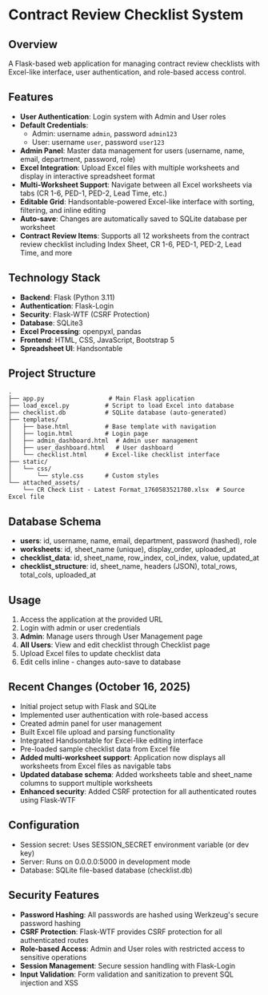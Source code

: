 # Contract Review Checklist System

## Overview
A Flask-based web application for managing contract review checklists with Excel-like interface, user authentication, and role-based access control.

## Features
- **User Authentication**: Login system with Admin and User roles
- **Default Credentials**:
  - Admin: username `admin`, password `admin123`
  - User: username `user`, password `user123`
- **Admin Panel**: Master data management for users (username, name, email, department, password, role)
- **Excel Integration**: Upload Excel files with multiple worksheets and display in interactive spreadsheet format
- **Multi-Worksheet Support**: Navigate between all Excel worksheets via tabs (CR 1-6, PED-1, PED-2, Lead Time, etc.)
- **Editable Grid**: Handsontable-powered Excel-like interface with sorting, filtering, and inline editing
- **Auto-save**: Changes are automatically saved to SQLite database per worksheet
- **Contract Review Items**: Supports all 12 worksheets from the contract review checklist including Index Sheet, CR 1-6, PED-1, PED-2, Lead Time, and more

## Technology Stack
- **Backend**: Flask (Python 3.11)
- **Authentication**: Flask-Login
- **Security**: Flask-WTF (CSRF Protection)
- **Database**: SQLite3
- **Excel Processing**: openpyxl, pandas
- **Frontend**: HTML, CSS, JavaScript, Bootstrap 5
- **Spreadsheet UI**: Handsontable

## Project Structure
```
.
├── app.py                  # Main Flask application
├── load_excel.py          # Script to load Excel into database
├── checklist.db           # SQLite database (auto-generated)
├── templates/
│   ├── base.html          # Base template with navigation
│   ├── login.html         # Login page
│   ├── admin_dashboard.html  # Admin user management
│   ├── user_dashboard.html   # User dashboard
│   └── checklist.html     # Excel-like checklist interface
├── static/
│   └── css/
│       └── style.css      # Custom styles
└── attached_assets/
    └── CR Check List - Latest Format_1760583521780.xlsx  # Source Excel file
```

## Database Schema
- **users**: id, username, name, email, department, password (hashed), role
- **worksheets**: id, sheet_name (unique), display_order, uploaded_at
- **checklist_data**: id, sheet_name, row_index, col_index, value, updated_at
- **checklist_structure**: id, sheet_name, headers (JSON), total_rows, total_cols, uploaded_at

## Usage
1. Access the application at the provided URL
2. Login with admin or user credentials
3. **Admin**: Manage users through User Management page
4. **All Users**: View and edit checklist through Checklist page
5. Upload Excel files to update checklist data
6. Edit cells inline - changes auto-save to database

## Recent Changes (October 16, 2025)
- Initial project setup with Flask and SQLite
- Implemented user authentication with role-based access
- Created admin panel for user management
- Built Excel file upload and parsing functionality
- Integrated Handsontable for Excel-like editing interface
- Pre-loaded sample checklist data from Excel file
- **Added multi-worksheet support**: Application now displays all worksheets from Excel files as navigable tabs
- **Updated database schema**: Added worksheets table and sheet_name columns to support multiple worksheets
- **Enhanced security**: Added CSRF protection for all authenticated routes using Flask-WTF

## Configuration
- Session secret: Uses SESSION_SECRET environment variable (or dev key)
- Server: Runs on 0.0.0.0:5000 in development mode
- Database: SQLite file-based database (checklist.db)

## Security Features
- **Password Hashing**: All passwords are hashed using Werkzeug's secure password hashing
- **CSRF Protection**: Flask-WTF provides CSRF protection for all authenticated routes
- **Role-based Access**: Admin and User roles with restricted access to sensitive operations
- **Session Management**: Secure session handling with Flask-Login
- **Input Validation**: Form validation and sanitization to prevent SQL injection and XSS
